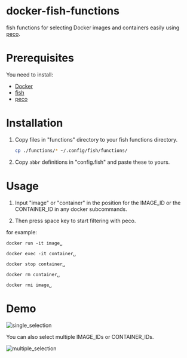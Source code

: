 # docker-fish-functions

fish functions for selecting Docker images and containers easily using [peco](https://github.com/peco/peco).

# Prerequisites

You need to install:

- [Docker](https://www.docker.com/)
- [fish](https://fishshell.com/)
- [peco](https://github.com/peco/peco)

# Installation

1. Copy files in "functions" directory to your fish functions directory.

    ```bash
    cp ./functions/* ~/.config/fish/functions/
    ```

2. Copy `abbr` definitions in "config.fish" and paste these to yours.

# Usage

1. Input "image" or "container" in the position for the IMAGE_ID or the CONTAINER_ID in any docker subcommands.

2. Then press space key to start filtering with peco.

for example:

```
docker run -it image␣

docker exec -it container␣

docker stop container␣

docker rm container␣

docker rmi image␣
```

# Demo

![single_selection](https://github.com/ikoba/docker-fish-function/assets/677561/51e916af-ac41-467a-8378-ad0b1aa1406c)

You can also select multiple IMAGE_IDs or CONTAINER_IDs.

![multiple_selection](https://github.com/ikoba/docker-fish-function/assets/677561/b902a7c1-add6-4d2a-9f7e-8b2da70d26d4)
